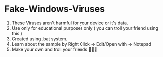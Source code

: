 # Fake-Windows-Viruses

1. These Viruses aren't harmful for your device or it's data.
2. Use only for educational purposes only (  you can troll your friend using this )
3. Created using .bat system.
4. Learn about the sample by Right Click -> Edit/Open with -> Notepad
5. Make your own and troll your friends 👊🏻🔥
